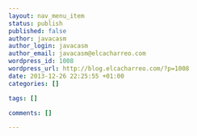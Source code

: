 ```yaml
--- 
layout: nav_menu_item
status: publish
published: false
author: javacasm
author_login: javacasm
author_email: javacasm@elcacharreo.com
wordpress_id: 1008
wordpress_url: http://blog.elcacharreo.com/?p=1008
date: 2013-12-26 22:25:55 +01:00
categories: []

tags: []

comments: []

---
```

 
